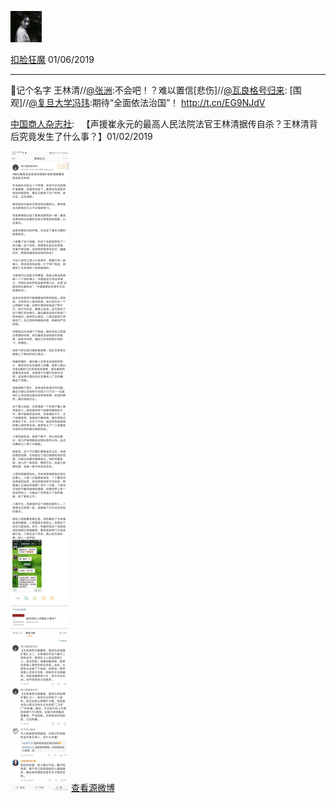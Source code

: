 [![image0.jpg](../_resources/image0-3.jpg)](http://weibo.com/5264078216)

[扣脸狂魔](http://weibo.com/5264078216)
01/06/2019

* * *

🍉记个名字 王林清//[@张洲](http://weibo.com/n/张洲):不会吧！？难以置信[悲伤]//[@瓦良格号归来](http://weibo.com/n/瓦良格号归来): [围观]//[@复旦大学冯玮](http://weibo.com/n/复旦大学冯玮):期待“全面依法治国”！ http://t.cn/EG9NJdV

[中国商人杂志社](http://weibo.com/1649432847):   【声援崔永元的最高人民法院法官王林清据传自杀？王林清背后究竟发生了什么事？】 ​01/02/2019

![image1.jpg](../_resources/image1-7.jpg)
[查看源微博](http://weibo.com/5264078216/HaJp03AT6)